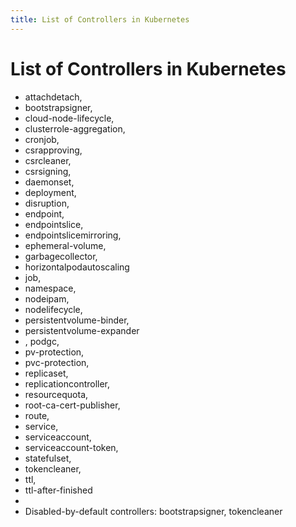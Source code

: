 ```yaml
---
title: List of Controllers in Kubernetes
---
```


# List of Controllers in Kubernetes

* attachdetach,
* bootstrapsigner,
* cloud-node-lifecycle,
* clusterrole-aggregation,
* cronjob,
* csrapproving,
* csrcleaner,
* csrsigning, 
* daemonset,
* deployment, 
* disruption, 
* endpoint, 
* endpointslice,
* endpointslicemirroring,
* ephemeral-volume,
* garbagecollector, 
* horizontalpodautoscaling
* job,
* namespace,
* nodeipam,
* nodelifecycle,
* persistentvolume-binder, 
* persistentvolume-expander
* , podgc,
* pv-protection,
* pvc-protection, 
* replicaset, 
* replicationcontroller, 
* resourcequota, 
* root-ca-cert-publisher,
* route, 
* service,
* serviceaccount,
* serviceaccount-token,
* statefulset,
* tokencleaner,
* ttl,
* ttl-after-finished
* 
* Disabled-by-default controllers: bootstrapsigner, tokencleaner